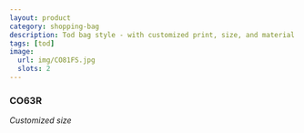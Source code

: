 ```yaml
---
layout: product
category: shopping-bag
description: Tod bag style - with customized print, size, and material thickness
tags: [tod]
image:
  url: img/CO81FS.jpg
  slots: 2
---
```


### CO63R

*Customized size*
